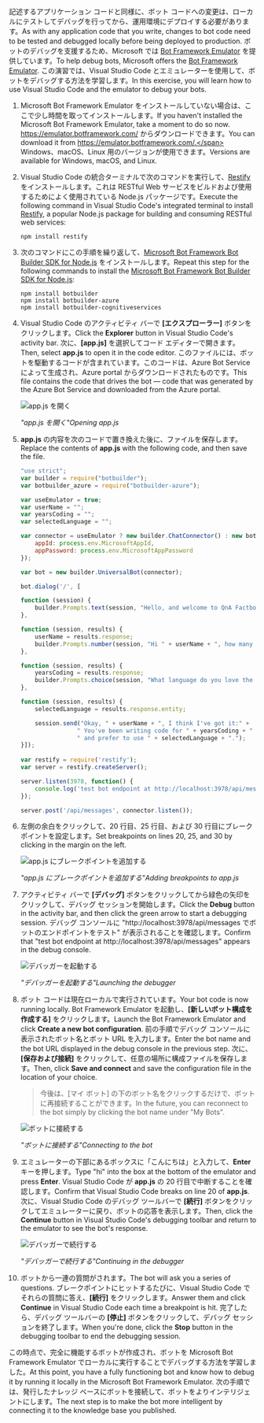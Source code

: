 <span data-ttu-id="92732-101">記述するアプリケーション コードと同様に、ボット コードへの変更は、ローカルにテストしてデバッグを行ってから、運用環境にデプロイする必要があります。</span><span class="sxs-lookup"><span data-stu-id="92732-101">As with any application code that you write, changes to bot code need to be tested and debugged locally before being deployed to production.</span></span> <span data-ttu-id="92732-102">ボットのデバッグを支援するため、Microsoft では [Bot Framework Emulator](https://emulator.botframework.com/) を提供しています。</span><span class="sxs-lookup"><span data-stu-id="92732-102">To help debug bots, Microsoft offers the [Bot Framework Emulator](https://emulator.botframework.com/).</span></span> <span data-ttu-id="92732-103">この演習では、Visual Studio Code とエミュレーターを使用して、ボットをデバッグする方法を学習します。</span><span class="sxs-lookup"><span data-stu-id="92732-103">In this exercise, you will learn how to use Visual Studio Code and the emulator to debug your bots.</span></span>

1. <span data-ttu-id="92732-104">Microsoft Bot Framework Emulator をインストールしていない場合は、ここで少し時間を取ってインストールします。</span><span class="sxs-lookup"><span data-stu-id="92732-104">If you haven't installed the Microsoft Bot Framework Emulator, take a moment to do so now.</span></span> <span data-ttu-id="92732-105">https://emulator.botframework.com/ からダウンロードできます。</span><span class="sxs-lookup"><span data-stu-id="92732-105">You can download it from https://emulator.botframework.com/.</span></span> <span data-ttu-id="92732-106">Windows、macOS、Linux 用のバージョンが使用できます。</span><span class="sxs-lookup"><span data-stu-id="92732-106">Versions are available for Windows, macOS, and Linux.</span></span>

1. <span data-ttu-id="92732-107">Visual Studio Code の統合ターミナルで次のコマンドを実行して、[Restify](http://restify.com/) をインストールします。これは RESTful Web サービスをビルドおよび使用するためによく使用されている Node.js パッケージです。</span><span class="sxs-lookup"><span data-stu-id="92732-107">Execute the following command in Visual Studio Code's integrated terminal to install [Restify](http://restify.com/), a popular Node.js package for building and consuming RESTful web services:</span></span>

    ```
    npm install restify
    ```

1. <span data-ttu-id="92732-108">次のコマンドにこの手順を繰り返して、[Microsoft Bot Framework Bot Builder SDK for Node.js](https://docs.microsoft.com/bot-framework/nodejs/bot-builder-nodejs-quickstart) をインストールします。</span><span class="sxs-lookup"><span data-stu-id="92732-108">Repeat this step for the following commands to install the [Microsoft Bot Framework Bot Builder SDK for Node.js](https://docs.microsoft.com/bot-framework/nodejs/bot-builder-nodejs-quickstart):</span></span>

    ```
    npm install botbuilder
    npm install botbuilder-azure
    npm install botbuilder-cognitiveservices
    ```

1. <span data-ttu-id="92732-109">Visual Studio Code のアクティビティ バーで **[エクスプローラー]** ボタンをクリックします。</span><span class="sxs-lookup"><span data-stu-id="92732-109">Click the **Explorer** button in Visual Studio Code's activity bar.</span></span> <span data-ttu-id="92732-110">次に、**[app.js]** を選択してコード エディターで開きます。</span><span class="sxs-lookup"><span data-stu-id="92732-110">Then, select **app.js** to open it in the code editor.</span></span> <span data-ttu-id="92732-111">このファイルには、ボットを駆動するコードが含まれています。このコードは、Azure Bot Service によって生成され、Azure portal からダウンロードされたものです。</span><span class="sxs-lookup"><span data-stu-id="92732-111">This file contains the code that drives the bot — code that was generated by the Azure Bot Service and downloaded from the Azure portal.</span></span>

    ![app.js を開く](../images/vs-select-index-js.png)

    <span data-ttu-id="92732-113">_"app.js を開く"_</span><span class="sxs-lookup"><span data-stu-id="92732-113">_Opening app.js_</span></span> 

1. <span data-ttu-id="92732-114">**app.js** の内容を次のコードで置き換えた後に、ファイルを保存します。</span><span class="sxs-lookup"><span data-stu-id="92732-114">Replace the contents of **app.js** with the following code, and then save the file.</span></span>

    ```JavaScript
    "use strict";
    var builder = require("botbuilder");
    var botbuilder_azure = require("botbuilder-azure");
    
    var useEmulator = true; 
    var userName = ""; 
    var yearsCoding = ""; 
    var selectedLanguage = "";
    
    var connector = useEmulator ? new builder.ChatConnector() : new botbuilder_azure.BotServiceConnector({
        appId: process.env.MicrosoftAppId,
        appPassword: process.env.MicrosoftAppPassword      
    });
    
    var bot = new builder.UniversalBot(connector);
    
    bot.dialog('/', [
    
    function (session) {
        builder.Prompts.text(session, "Hello, and welcome to QnA Factbot! What's your name?");
    },
    
    function (session, results) {
        userName = results.response;
        builder.Prompts.number(session, "Hi " + userName + ", how many years have you been writing code?"); 
    },
    
    function (session, results) {
        yearsCoding = results.response;
        builder.Prompts.choice(session, "What language do you love the most?", ["C#", "Python", "Node.js", "Visual FoxPro"]);
    },
    
    function (session, results) {
        selectedLanguage = results.response.entity;   
    
        session.send("Okay, " + userName + ", I think I've got it:" +
                    " You've been writing code for " + yearsCoding + " years," +
                    " and prefer to use " + selectedLanguage + ".");
    }]);
     
    var restify = require('restify');
    var server = restify.createServer();

    server.listen(3978, function() {
        console.log('test bot endpoint at http://localhost:3978/api/messages');
    });

    server.post('/api/messages', connector.listen());    
    ```

1. <span data-ttu-id="92732-115">左側の余白をクリックして、20 行目、25 行目、および 30 行目にブレークポイントを設定します。</span><span class="sxs-lookup"><span data-stu-id="92732-115">Set breakpoints on lines 20, 25, and 30 by clicking in the margin on the left.</span></span>
 
    ![app.js にブレークポイントを追加する](../images/vs-add-breakpoints.png)

    <span data-ttu-id="92732-117">_"app.js にブレークポイントを追加する"_</span><span class="sxs-lookup"><span data-stu-id="92732-117">_Adding breakpoints to app.js_</span></span> 

1. <span data-ttu-id="92732-118">アクティビティ バーで **[デバッグ]** ボタンをクリックしてから緑色の矢印をクリックして、デバッグ セッションを開始します。</span><span class="sxs-lookup"><span data-stu-id="92732-118">Click the **Debug** button in the activity bar, and then click the green arrow to start a debugging session.</span></span> <span data-ttu-id="92732-119">デバッグ コンソールに "http://localhost:3978/api/messages でボットのエンドポイントをテスト" が表示されることを確認します。</span><span class="sxs-lookup"><span data-stu-id="92732-119">Confirm that "test bot endpoint at http://localhost:3978/api/messages" appears in the debug console.</span></span>
 
    ![デバッガーを起動する](../images/vs-launch-debugger.png)

    <span data-ttu-id="92732-121">_"デバッガーを起動する"_</span><span class="sxs-lookup"><span data-stu-id="92732-121">_Launching the debugger_</span></span> 

1. <span data-ttu-id="92732-122">ボット コードは現在ローカルで実行されています。</span><span class="sxs-lookup"><span data-stu-id="92732-122">Your bot code is now running locally.</span></span> <span data-ttu-id="92732-123">Bot Framework Emulator を起動し、**[新しいボット構成を作成する]** をクリックします。</span><span class="sxs-lookup"><span data-stu-id="92732-123">Launch the Bot Framework Emulator and click **Create a new bot configuration**.</span></span> <span data-ttu-id="92732-124">前の手順でデバッグ コンソールに表示されたボット名とボット URL を入力します。</span><span class="sxs-lookup"><span data-stu-id="92732-124">Enter the bot name and the bot URL displayed in the debug console in the previous step.</span></span> <span data-ttu-id="92732-125">次に、**[保存および接続]** をクリックして、任意の場所に構成ファイルを保存します。</span><span class="sxs-lookup"><span data-stu-id="92732-125">Then, click **Save and connect** and save the configuration file in the location of your choice.</span></span>

    > <span data-ttu-id="92732-126">今後は、[マイ ボット] の下のボット名をクリックするだけで、ボットに再接続することができます。</span><span class="sxs-lookup"><span data-stu-id="92732-126">In the future, you can reconnect to the bot simply by clicking the bot name under "My Bots".</span></span>

    ![ボットに接続する](../images/new-bot-configuration.png)

    <span data-ttu-id="92732-128">_"ボットに接続する"_</span><span class="sxs-lookup"><span data-stu-id="92732-128">_Connecting to the bot_</span></span> 

1. <span data-ttu-id="92732-129">エミュレーターの下部にあるボックスに「こんにちは」と入力して、**Enter** キーを押します。</span><span class="sxs-lookup"><span data-stu-id="92732-129">Type "hi" into the box at the bottom of the emulator and press **Enter**.</span></span> <span data-ttu-id="92732-130">Visual Studio Code が **app.js** の 20 行目で中断することを確認します。</span><span class="sxs-lookup"><span data-stu-id="92732-130">Confirm that Visual Studio Code breaks on line 20 of **app.js**.</span></span> <span data-ttu-id="92732-131">次に、Visual Studio Code のデバッグ ツールバーで **[続行]** ボタンをクリックしてエミュレーターに戻り、ボットの応答を表示します。</span><span class="sxs-lookup"><span data-stu-id="92732-131">Then, click the **Continue** button in Visual Studio Code's debugging toolbar and return to the emulator to see the bot's response.</span></span>
 
    ![デバッガーで続行する](../images/continue-debugging.png)

    <span data-ttu-id="92732-133">_"デバッガーで続行する"_</span><span class="sxs-lookup"><span data-stu-id="92732-133">_Continuing in the debugger_</span></span> 

1. <span data-ttu-id="92732-134">ボットから一連の質問がされます。</span><span class="sxs-lookup"><span data-stu-id="92732-134">The bot will ask you a series of questions.</span></span> <span data-ttu-id="92732-135">ブレークポイントにヒットするたびに、Visual Studio Code でそれらの質問に答え、**[続行]** をクリックします。</span><span class="sxs-lookup"><span data-stu-id="92732-135">Answer them and click **Continue** in Visual Studio Code each time a breakpoint is hit.</span></span> <span data-ttu-id="92732-136">完了したら、デバッグ ツールバーの **[停止]** ボタンをクリックして、デバッグ セッションを終了します。</span><span class="sxs-lookup"><span data-stu-id="92732-136">When you're done, click the **Stop** button in the debugging toolbar to end the debugging session.</span></span>

<span data-ttu-id="92732-137">この時点で、完全に機能するボットが作成され、ボットを Microsoft Bot Framework Emulator でローカルに実行することでデバッグする方法を学習しました。</span><span class="sxs-lookup"><span data-stu-id="92732-137">At this point, you have a fully functioning bot and know how to debug it by running it locally in the Microsoft Bot Framework Emulator.</span></span> <span data-ttu-id="92732-138">次の手順では、発行したナレッジ ベースにボットを接続して、ボットをよりインテリジェントにします。</span><span class="sxs-lookup"><span data-stu-id="92732-138">The next step is to make the bot more intelligent by connecting it to the knowledge base you published.</span></span>